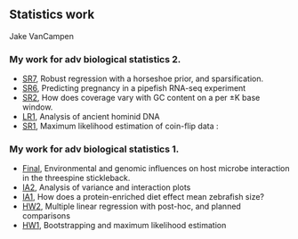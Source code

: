 ## Statistics work

Jake VanCampen

### My work for adv biological statistics 2.

* [SR7](https://jakevc.github.io/stats/hws/SR7.html), Robust regression with a horseshoe prior, and sparsification.
* [SR6](https://jakevc.github.io/stats/hws/SR_w6.html), Predicting pregnancy in a pipefish RNA-seq experiment
* [SR2](https://jakevc.github.io/stats/hws/SR2.html), How does coverage vary with GC content on a per ±K base window.
* [LR1](https://jakevc.github.io/stats/hws/LR1.html), Analysis of ancient hominid DNA
* [SR1](https://jakevc.github.io/stats/hws/SR1.html), Maximum likelihood estimation of coin-flip data
:
### My work for adv biological statistics 1.

* [Final](https://jakevc.github.io/stats/hws/Final.html), Environmental and genomic influences on host microbe interaction in the threespine stickleback.
* [IA2](https://jakevc.github.io/stats/hws/IA2.html), Analysis of variance and interaction plots
* [IA1](https://jakevc.github.io/stats/hws/IA1.html), How does a protein-enriched diet effect mean zebrafish size?
* [HW2](https://jakevc.github.io/stats/hws/hw2.html), Multiple linear regression with post-hoc, and planned comparisons
* [HW1](https://jakevc.github.io/stats/hws/HW1.html), Bootstrapping and maximum likelihood estimation



